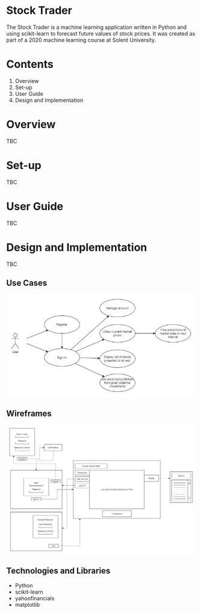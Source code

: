# Stock Trader
The Stock Trader is a machine learning application written in Python and using scikit-learn to forecast future values of stock prices.
It was created as part of a 2020 machine learning course at Solent University.

# Contents
1. Overview
2. Set-up
3. User Guide
4. Design and Implementation

# Overview
TBC

# Set-up
TBC

# User Guide
TBC

# Design and Implementation
TBC

## Use Cases
![Use case diagram](https://github.com/KieronGillingham/StockTrader/blob/main/docs/UseCases.png)

## Wireframes
![User interface wireframe diagram](https://github.com/KieronGillingham/StockTrader/blob/main/docs/UIWireframes.png)

## Technologies and Libraries
- Python
- scikit-learn
- yahoofinancials
- matplotlib